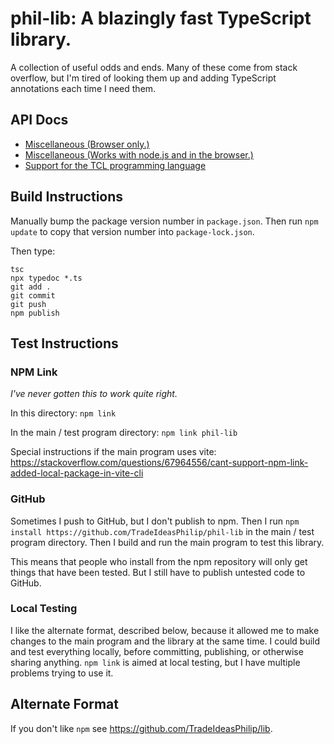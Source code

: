 # phil-lib: A blazingly fast TypeScript library.

A collection of useful odds and ends.
Many of these come from stack overflow, but I'm tired of looking them up and adding TypeScript annotations each time I need them.

## API Docs

* [Miscellaneous (Browser only.)](https://tradeideasphilip.github.io/phil-lib/modules/client_misc.html)
* [Miscellaneous (Works with node.js and in the browser.)](https://tradeideasphilip.github.io/phil-lib/modules/misc.html)
* [Support for the TCL programming language](https://tradeideasphilip.github.io/phil-lib/modules/tcl.html)

## Build Instructions
Manually bump the package version number in `package.json`.  Then run `npm update` to copy that version number into `package-lock.json`.

Then type:

```
tsc
npx typedoc *.ts
git add .
git commit
git push
npm publish
```

## Test Instructions

### NPM Link

_I've never gotten this to work quite right._

In this directory: `npm link`

In the main / test program directory: `npm link phil-lib`

Special instructions if the main program uses vite:  https://stackoverflow.com/questions/67964556/cant-support-npm-link-added-local-package-in-vite-cli

### GitHub

Sometimes I push to GitHub, but I don't publish to npm.
Then I run `npm install https://github.com/TradeIdeasPhilip/phil-lib` in the main / test program directory.
Then I build and run the main program to test this library.

This means that people who install from the npm repository will only get things that have been tested.
But I still have to publish untested code to GitHub.

### Local Testing

I like the alternate format, described below, because it allowed me to make changes to the main program and the library at the same time.
I could build and test everything locally, before committing, publishing, or otherwise sharing anything.
`npm link` is aimed at local testing, but I have multiple problems trying to use it.

## Alternate Format

If you don't like `npm` see https://github.com/TradeIdeasPhilip/lib.
